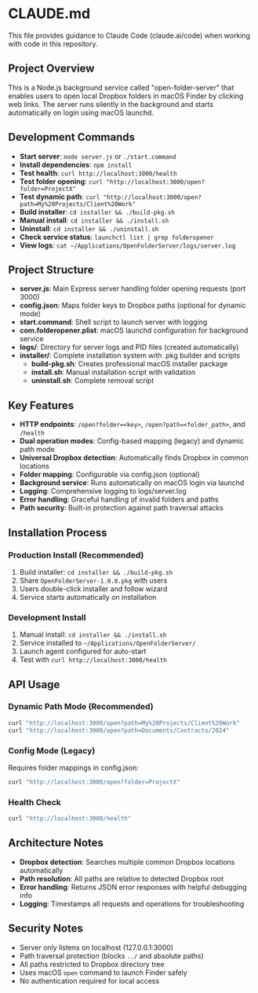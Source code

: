 # CLAUDE.md

This file provides guidance to Claude Code (claude.ai/code) when working with code in this repository.

## Project Overview
This is a Node.js background service called "open-folder-server" that enables users to open local Dropbox folders in macOS Finder by clicking web links. The server runs silently in the background and starts automatically on login using macOS launchd.

## Development Commands
- **Start server**: `node server.js` or `./start.command`
- **Install dependencies**: `npm install`
- **Test health**: `curl http://localhost:3000/health`
- **Test folder opening**: `curl "http://localhost:3000/open?folder=ProjectX"`
- **Test dynamic path**: `curl "http://localhost:3000/open?path=My%20Projects/Client%20Work"`
- **Build installer**: `cd installer && ./build-pkg.sh`
- **Manual install**: `cd installer && ./install.sh`
- **Uninstall**: `cd installer && ./uninstall.sh`
- **Check service status**: `launchctl list | grep folderopener`
- **View logs**: `cat ~/Applications/OpenFolderServer/logs/server.log`

## Project Structure
- **server.js**: Main Express server handling folder opening requests (port 3000)
- **config.json**: Maps folder keys to Dropbox paths (optional for dynamic mode)
- **start.command**: Shell script to launch server with logging
- **com.folderopener.plist**: macOS launchd configuration for background service
- **logs/**: Directory for server logs and PID files (created automatically)
- **installer/**: Complete installation system with .pkg builder and scripts
  - **build-pkg.sh**: Creates professional macOS installer package
  - **install.sh**: Manual installation script with validation
  - **uninstall.sh**: Complete removal script

## Key Features
- **HTTP endpoints**: `/open?folder=<key>`, `/open?path=<folder_path>`, and `/health`
- **Dual operation modes**: Config-based mapping (legacy) and dynamic path mode
- **Universal Dropbox detection**: Automatically finds Dropbox in common locations
- **Folder mapping**: Configurable via config.json (optional)
- **Background service**: Runs automatically on macOS login via launchd
- **Logging**: Comprehensive logging to logs/server.log
- **Error handling**: Graceful handling of invalid folders and paths
- **Path security**: Built-in protection against path traversal attacks

## Installation Process
### Production Install (Recommended)
1. Build installer: `cd installer && ./build-pkg.sh`
2. Share `OpenFolderServer-1.0.0.pkg` with users
3. Users double-click installer and follow wizard
4. Service starts automatically on installation

### Development Install
1. Manual install: `cd installer && ./install.sh`
2. Service installed to `~/Applications/OpenFolderServer/`
3. Launch agent configured for auto-start
4. Test with `curl http://localhost:3000/health`

## API Usage
### Dynamic Path Mode (Recommended)
```bash
curl "http://localhost:3000/open?path=My%20Projects/Client%20Work"
curl "http://localhost:3000/open?path=Documents/Contracts/2024"
```

### Config Mode (Legacy)
Requires folder mappings in config.json:
```bash
curl "http://localhost:3000/open?folder=ProjectX"
```

### Health Check
```bash
curl "http://localhost:3000/health"
```

## Architecture Notes
- **Dropbox detection**: Searches multiple common Dropbox locations automatically
- **Path resolution**: All paths are relative to detected Dropbox root
- **Error handling**: Returns JSON error responses with helpful debugging info
- **Logging**: Timestamps all requests and operations for troubleshooting

## Security Notes
- Server only listens on localhost (127.0.0.1:3000)
- Path traversal protection (blocks `../` and absolute paths)
- All paths restricted to Dropbox directory tree
- Uses macOS `open` command to launch Finder safely
- No authentication required for local access